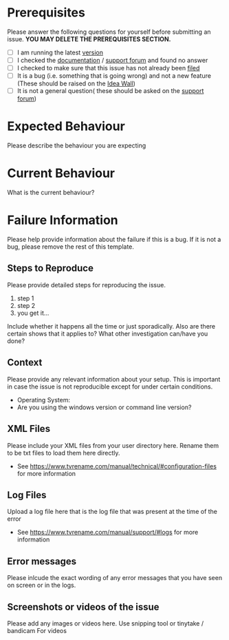# Prerequisites

Please answer the following questions for yourself before submitting an issue. **YOU MAY DELETE THE PREREQUISITES SECTION.**

- [ ] I am running the latest [version](https://github.com/TV-Rename/tvrename/releases)
- [ ] I checked the [documentation](https://www.tvrename.com/manual/user/) / [support forum](https://groups.google.com/forum/#!forum/tvrename) and found no answer
- [ ] I checked to make sure that this issue has not already been [filed](https://github.com/TV-Rename/tvrename/issues)
- [ ] It is a bug (i.e. something that is going wrong) and not a new feature (These should be raised on the [Idea Wall](http://ideas.theideawall.com/TVRename/Forum/Details/8dea3275-4010-4bab-9763-a8bb613517e0))
 - [ ] It is not a general question( these should be asked on the [support forum](https://groups.google.com/forum/#!forum/tvrename))

# Expected Behaviour

Please describe the behaviour you are expecting

# Current Behaviour

What is the current behaviour?

# Failure Information

Please help provide information about the failure if this is a bug. If it is not a bug, please remove the rest of this template.

## Steps to Reproduce

Please provide detailed steps for reproducing the issue.

1. step 1
2. step 2
3. you get it...

Include whether it happens all the time or just sporadically. Also are there certain shows that it applies to?  What other investigation can/have you done?

## Context

Please provide any relevant information about your setup. This is important in case the issue is not reproducible except for under certain conditions.

* Operating System:
* Are you using the windows version or command line version?

## XML Files

Please include your XML files from your user directory here. Rename them to be txt files to load them here directly.
- See https://www.tvrename.com/manual/technical/#configuration-files for more information

## Log Files

Upload a log file here that is the log file that was present at the time of the error
 - See https://www.tvrename.com/manual/support/#logs for more information

## Error messages

Please inlcude the exact wording of any error messages that you have seen on screen or in the logs.

## Screenshots or videos of the issue

Please add any images or videos here. Use snipping tool or tinytake / bandicam For videos
